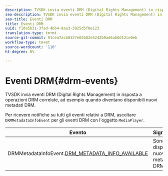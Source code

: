 ```yaml
---
description: TVSDK invia eventi DRM (Digital Rights Management) in risposta a operazioni DRM correlate, ad esempio quando diventano disponibili nuovi metadati DRM.
seo-description: TVSDK invia eventi DRM (Digital Rights Management) in risposta a operazioni DRM correlate, ad esempio quando diventano disponibili nuovi metadati DRM.
seo-title: Eventi DRM
title: Eventi DRM
uuid: f1da5b31-3fad-4bb4-8aa3-3925d5f0e123
translation-type: tm+mt
source-git-commit: 91cea7acb8127e02b82e5242b9ad6ab0d12ce0eb
workflow-type: tm+mt
source-wordcount: '110'
ht-degree: 0%

---
```



# Eventi DRM{#drm-events}

TVSDK invia eventi DRM (Digital Rights Management) in risposta a operazioni DRM correlate, ad esempio quando diventano disponibili nuovi metadati DRM.

Per ricevere notifiche su tutti gli eventi relativi a DRM, ascoltare `DRMMetadataInfoEvent` per gli eventi DRM con l&#39;oggetto `MediaPlayer`.

| Evento | Significato |
|---|---|
| DRMMetadataInfoEvent.[DRM_METADATA_INFO_AVAILABLE](https://help.adobe.com/en_US/primetime/api/psdk/asdoc-dhls_1.4/com/adobe/mediacore/events/DRMMetadataInfoEvent.html#DRM_METADATA_INFO_AVAILABLE) | Sono disponibili nuovi metadati DRM. |